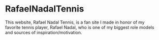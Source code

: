 # RafaelNadalTennis
This website, Rafael Nadal Tennis, is a fan site I made in honor of my favorite tennis player, Rafael Nadal, who is one of my biggest role models and sources of inspiration/motivation.
